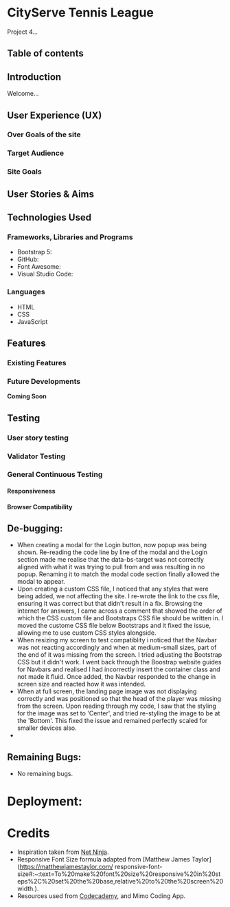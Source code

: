 # CityServe Tennis League

Project 4...

## Table of contents

## Introduction

Welcome...

## User Experience (UX)
### Over Goals of the site
### Target Audience
### Site Goals

## User Stories & Aims



## Technologies Used
### Frameworks, Libraries and Programs

- Bootstrap 5: 
- GitHub:
- Font Awesome:
- Visual Studio Code:

### Languages

- HTML
- CSS
- JavaScript

## Features
### Existing Features



### Future Developments

**Coming Soon**


## Testing
### User story testing



### Validator Testing



### General Continuous Testing
#### Responsiveness

#### Browser Compatibility



## De-bugging:

- When creating a modal for the Login button, now popup was being shown. Re-reading the code line by line of the modal and the Login section made me realise that the data-bs-target was not correctly aligned with what it was trying to pull from and was resulting in no popup. Renaming it to match the modal code section finally allowed the modal to appear. 
- Upon creating a custom CSS file, I noticed that any styles that were being added, we not affecting the site. I re-wrote the link to the css file, ensuring it was correct but that didn't result in a fix. Browsing the internet for answers, I came across a comment that showed the order of which the CSS custom file and Bootstraps CSS file should be written in. I moved the custome CSS file below Bootstraps and it fixed the issue, allowing me to use custom CSS styles alongside.
- When resizing my screen to test compatiblity i noticed that the Navbar was not reacting accordingly and when at medium-small sizes, part of the end of it was missing from the screen. I tried adjusting the Bootstrap CSS but it didn't work. I went back through the Boostrap website guides for Navbars and realised I had incorrectly insert the container class and not made it fluid. Once added, the Navbar responded to the change in screen size and reacted how it was intended.
- When at full screen, the landing page image was not displaying correctly and was positioned so that the head of the player was missing from the screen. Upon reading through my code, I saw that the styling for the image was set to 'Center', and tried re-styling the image to be at the 'Bottom'. This fixed the issue and remained perfectly scaled for smaller devices also.
- 


## Remaining Bugs:

- No remaining bugs.

# Deployment:



# Credits

- Inspiration taken from [Net Ninja](https://www.youtube.com/watch?v=yCCIztB-S_k&list=PL4cUxeGkcC9joIM91nLzd_qaH_AimmdAR&index=8).
- Responsive Font Size formula adapted from [Matthew James Taylor](https://matthewjamestaylor.com/  responsive-font-size#:~:text=To%20make%20font%20size%20responsive%20in%20steps%2C%20set%20the%20base,relative%20to%20the%20screen%20width.).
- Resources used from [Codecademy](https://www.codecademy.com/resources/docs/swift/arrays), and Mimo Coding App.